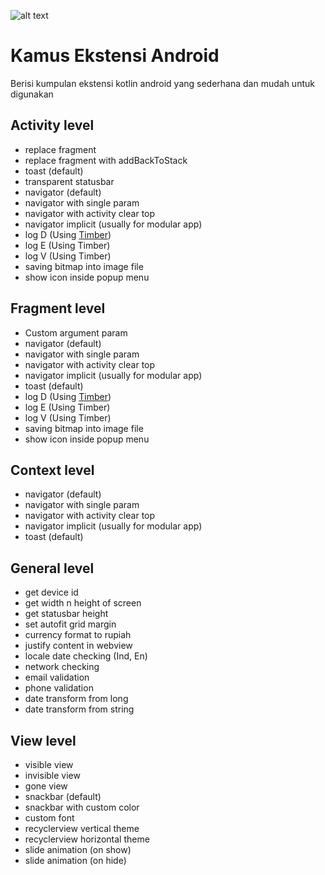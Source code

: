 ![alt text](https://images.unsplash.com/photo-1541417904950-b855846fe074?ixlib=rb-1.2.1&ixid=eyJhcHBfaWQiOjEyMDd9&auto=format&fit=crop&w=1713&q=80)

# Kamus Ekstensi Android
Berisi kumpulan ekstensi kotlin android yang sederhana dan mudah untuk digunakan

## Activity level
- replace fragment
- replace fragment with addBackToStack
- toast (default)
- transparent statusbar
- navigator (default)
- navigator with single param
- navigator with activity clear top
- navigator implicit (usually for modular app)
- log D (Using [Timber](https://github.com/JakeWharton/timber))
- log E (Using Timber)
- log V (Using Timber)
- saving bitmap into image file
- show icon inside popup menu

## Fragment level
- Custom argument param
- navigator (default)
- navigator with single param
- navigator with activity clear top
- navigator implicit (usually for modular app)
- toast (default)
- log D (Using [Timber](https://github.com/JakeWharton/timber))
- log E (Using Timber)
- log V (Using Timber)
- saving bitmap into image file
- show icon inside popup menu

## Context level
- navigator (default)
- navigator with single param
- navigator with activity clear top
- navigator implicit (usually for modular app)
- toast (default)

## General level
- get device id
- get width n height of screen
- get statusbar height
- set autofit grid margin
- currency format to rupiah
- justify content in webview
- locale date checking (Ind, En)
- network checking
- email validation
- phone validation
- date transform from long
- date transform from string

## View level
- visible view
- invisible view
- gone view
- snackbar (default)
- snackbar with custom color
- custom font
- recyclerview vertical theme
- recyclerview horizontal theme
- slide animation (on show)
- slide animation (on hide)